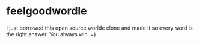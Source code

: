 # feelgoodwordle
I just borrowed this open source worlde clone and made it so every word is the right answer. You always win. =)
